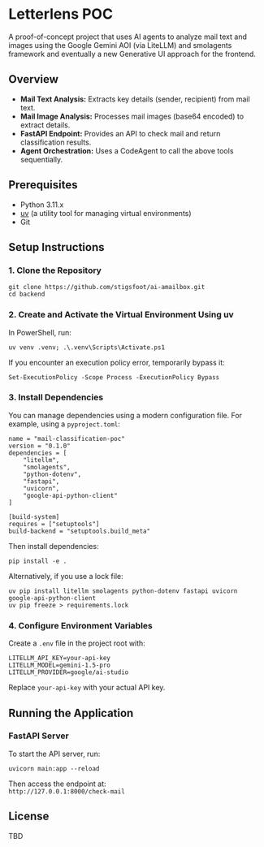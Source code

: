 

# Letterlens POC

A proof-of-concept project that uses AI agents to analyze mail text and images using the Google Gemini AOI (via LiteLLM) and smolagents framework and eventually a new Generative UI approach for the frontend.


## Overview

* **Mail Text Analysis:** Extracts key details (sender, recipient) from mail text.
* **Mail Image Analysis:** Processes mail images (base64 encoded) to extract details.
* **FastAPI Endpoint:** Provides an API to check mail and return classification results.
* **Agent Orchestration:** Uses a CodeAgent to call the above tools sequentially.


## Prerequisites



* Python 3.11.x
* [uv](https://github.com/astral-sh/uv) (a utility tool for managing virtual environments)
* Git


## Setup Instructions

### 1. Clone the Repository

```
git clone https://github.com/stigsfoot/ai-amailbox.git
cd backend
```

### 2. Create and Activate the Virtual Environment Using uv

In PowerShell, run:


```
uv venv .venv; .\.venv\Scripts\Activate.ps1
```


If you encounter an execution policy error, temporarily bypass it:


```
Set-ExecutionPolicy -Scope Process -ExecutionPolicy Bypass
```

### **3. Install Dependencies**

You can manage dependencies using a modern configuration file. For example, using a `pyproject.toml`:


```
name = "mail-classification-poc"
version = "0.1.0"
dependencies = [
    "litellm",
    "smolagents",
    "python-dotenv",
    "fastapi",
    "uvicorn",
    "google-api-python-client"
]

[build-system]
requires = ["setuptools"]
build-backend = "setuptools.build_meta"

```


Then install dependencies:


```
pip install -e .
```


Alternatively, if you use a lock file:


```
uv pip install litellm smolagents python-dotenv fastapi uvicorn google-api-python-client
uv pip freeze > requirements.lock
```

### **4. Configure Environment Variables**

Create a `.env` file in the project root with:


```
LITELLM_API_KEY=your-api-key
LITELLM_MODEL=gemini-1.5-pro
LITELLM_PROVIDER=google/ai-studio
```


Replace `your-api-key` with your actual API key.


## **Running the Application**


### **FastAPI Server**

To start the API server, run:


```
uvicorn main:app --reload
```


Then access the endpoint at: \
`http://127.0.0.1:8000/check-mail`



## **License**

TBD
